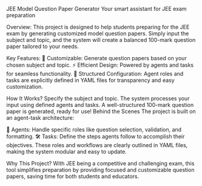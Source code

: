 JEE Model Question Paper Generator
Your smart assistant for JEE exam preparation

Overview:
This project is designed to help students preparing for the JEE exam by generating customized model question papers. Simply input the subject and topic, and the system will create a balanced 100-mark question paper tailored to your needs.

Key Features:
📝 Customizable: Generate question papers based on your chosen subject and topic.
⚡ Efficient Design: Powered by agents and tasks for seamless functionality.
🔧 Structured Configuration: Agent roles and tasks are explicitly defined in YAML files for transparency and easy customization.

How It Works?
Specify the subject and topic.
The system processes your input using defined agents and tasks.
A well-structured 100-mark question paper is generated, ready for use!
Behind the Scenes
The project is built on an agent-task architecture:

🤖 Agents: Handle specific roles like question selection, validation, and formatting.
🛠️ Tasks: Define the steps agents follow to accomplish their objectives.
These roles and workflows are clearly outlined in YAML files, making the system modular and easy to update.

Why This Project?
With JEE being a competitive and challenging exam, this tool simplifies preparation by providing focused and customizable question papers, saving time for both students and educators.


